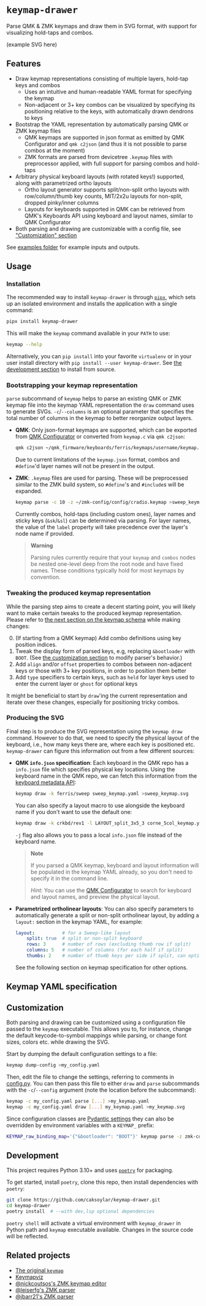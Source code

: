 # `keymap-drawer`

Parse QMK & ZMK keymaps and draw them in SVG format, with support for visualizing hold-taps and combos.

(example SVG here)

## Features

- Draw keymap representations consisting of multiple layers, hold-tap keys and combos
  - Uses an intuitive and human-readable YAML format for specifying the keymap
  - Non-adjacent or 3+ key combos can be visualized by specifying its positioning relative to the keys, with automatically drawn dendrons to keys
- Bootstrap the YAML representation by automatically parsing QMK or ZMK keymap files
  - QMK keymaps are supported in json format as emitted by QMK Configurator and `qmk c2json` (and thus it is not possible to parse combos at the moment)
  - ZMK formats are parsed from devicetree `.keymap` files with preprocessor applied, with full support for parsing combos and hold-taps
- Arbitrary physical keyboard layouts (with rotated keys!) supported, along with parametrized ortho layouts
  - Ortho layout generator supports split/non-split ortho layouts with row/column/thumb key counts, MIT/2x2u layouts for non-split, dropped pinky/inner columns
  - Layouts for keyboards supported in QMK can be retrieved from QMK's Keyboards API using keyboard and layout names, similar to QMK Configurator
- Both parsing and drawing are customizable with a config file, see ["Customization" section](#customization)

See [examples folder](examples/) for example inputs and outputs.

## Usage

### Installation

The recommended way to install `keymap-drawer` is through [`pipx`](https://pypa.github.io/pipx/), which sets up an isolated environment and installs the application with a single command:

```sh
pipx install keymap-drawer
```

This will make the `keymap` command available in your `PATH` to use:

```sh
keymap --help
```

Alternatively, you can `pip install` into your favorite `virtualenv` or in your user install directory with `pip install --user keymap-drawer`. See [the development section](#development) to install from source.

### Bootstrapping your keymap representation

`parse` subcommand of `keymap` helps to parse an existing QMK or ZMK keymap file into the keymap YAML representation the `draw` command uses to generate SVGs.
`-c`/`--columns` is an optional parameter that specifies the total number of columns in the keymap to better reorganize output layers.

- **QMK**: Only json-format keymaps are supported, which can be exported from [QMK Configurator](https://config.qmk.fm/) or converted from `keymap.c` via `qmk c2json`:

  ```sh
  qmk c2json ~/qmk_firmware/keyboards/ferris/keymaps/username/keymap.c | keymap parse -c 10 -q - >sweep_keymap.yaml
  ```

  Due to current limitations of the `keymap.json` format, combos and `#define`'d layer names will not be present in the output.

- **ZMK**: `.keymap` files are used for parsing. These will be preprocessed similar to the ZMK build system, so `#define`'s and `#include`s will be expanded.

  ```sh
  keymap parse -c 10 -z ~/zmk-config/config/cradio.keymap >sweep_keymap.yaml
  ```

  Currently combos, hold-taps (including custom ones), layer names and sticky keys (`&sk`/`&sl`) can be determined via parsing.
For layer names, the value of the `label` property will take precedence over the layer's node name if provided.

  > **Warning**
  >
  > Parsing rules currently require that your `keymap` and `combos` nodes be nested one-level deep from the root node and have fixed names. These conditions typically hold for most keymaps by convention.

### Tweaking the produced keymap representation

While the parsing step aims to create a decent starting point, you will likely want to make certain tweaks to the produced keymap representation.
Please refer to [the next section on the keymap schema](#keymap-yaml-specification) while making changes:

0. (If starting from a QMK keymap) Add combo definitions using key position indices.
1. Tweak the display form of parsed keys, e.g, replacing `&bootloader` with `BOOT`. (See [the customization section](#customization) to modify parser's behavior.)
2. Add `align` and/or `offset` properties to combos between non-adjacent keys or those with 3+ key positions, in order to position them better
3. Add `type` specifiers to certain keys, such as `held` for layer keys used to enter the current layer or `ghost` for optional keys

It might be beneficial to start by `draw`'ing the current representation and iterate over these changes, especially for positioning tricky combos.

### Producing the SVG

Final step is to produce the SVG representation using the `keymap draw` command.
However to do that, we need to specify the physical layout of the keyboard, i.e., how many keys there are, where each key is positioned etc. `keymap-drawer` can figure this information out from a few different sources:

- **QMK `info.json` specification**: Each keyboard in the QMK repo has a `info.json` file which specifies physical key locations. Using the keyboard name in the QMK repo, we can fetch this information from the [keyboard metadata API](https://docs.qmk.fm/#/configurator_architecture?id=keyboard-metadata):

  ```sh
  keymap draw -k ferris/sweep sweep_keymap.yaml >sweep_keymap.svg
  ```

  You can also specify a layout macro to use alongside the keyboard name if you don't want to use the default one:

  ```sh
  keymap draw -k crkbd/rev1 -l LAYOUT_split_3x5_3 corne_5col_keymap.yaml >corne_5col_keymap.svg
  ```

  `-j` flag also allows you to pass a local `info.json` file instead of the keyboard name.

  > **Note**
  >
  > If you parsed a QMK keymap, keyboard and layout information will be populated in the keymap YAML already, so you don't need to specify it in the command line.
  >
  > *Hint*: You can use the [QMK Configurator](https://config.qmk.fm/) to search for keyboard and layout names, and preview the physical layout.

- **Parametrized ortholinear layouts**: You can also specify parameters to automatically generate a split or non-split ortholinear layout, by adding a `layout:` section in the keymap YAML, for example:

  ```yaml
  layout:          # for a Sweep-like layout
      split: true  # split or non-split keyboard
      rows: 3      # number of rows (excluding thumb row if split)
      columns: 5   # number of columns (for each half if split)
      thumbs: 2    # number of thumb keys per side if split, can optionally be "MIT" or "2x2u" for non-split
  ```

  See the following section on keymap specification for other options.

## Keymap YAML specification

## Customization

Both parsing and drawing can be customized using a configuration file passed to the `keymap` executable.
This allows you to, for instance, change the default keycode-to-symbol mappings while parsing, or change font sizes, colors etc. while drawing the SVG.

Start by dumping the default configuration settings to a file:

```sh
keymap dump-config >my_config.yaml
```

Then, edit the file to change the settings, referring to comments in [config.py](keymap_drawer/config.py).
You can then pass this file to either `draw` and `parse` subcommands with the `-c`/`--config` argument (note the location before the subcommand):

```sh
keymap -c my_config.yaml parse [...] >my_keymap.yaml
keymap -c my_config.yaml draw [...] my_keymap.yaml >my_keymap.svg
```

Since configuration classes are [Pydantic settings](https://docs.pydantic.dev/usage/settings/) they can also be overridden by environment variables with a `KEYMAP_` prefix:

```sh
KEYMAP_raw_binding_map='{"&bootloader": "BOOT"}' keymap parse -z zmk-config/config/cradio.keymap >cradio.yaml
```

## Development

This project requires Python 3.10+ and uses [`poetry`](https://python-poetry.org/) for packaging.

To get started, install `poetry`, clone this repo, then install dependencies with `poetry`:

```sh
git clone https://github.com/caksoylar/keymap-drawer.git
cd keymap-drawer
poetry install  # --with dev,lsp optional dependencies
```

`poetry shell` will activate a virtual environment with `keymap_drawer` in Python path and `keymap` executable available.
Changes in the source code will be reflected.

## Related projects

- [The original `keymap`](https://github.com/callum-oakley/keymap/)
- [Keymapviz](https://github.com/yskoht/keymapviz)
- [@nickcoutsos's ZMK keymap editor](https://github.com/nickcoutsos/keymap-editor)
- [@leiserfg's ZMK parser](https://github.com/leiserfg/zmk-config/tree/master/parser)
- [@jbarr21's ZMK parser](https://github.com/jbarr21/zmk-config/tree/main/parser)
